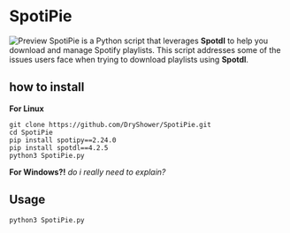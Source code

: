# SpotiPie
![Preview](https://github.com/user-attachments/assets/e3963947-13e8-4d18-bc0d-05e01c4b4548)
SpotiPie is a Python script that leverages **__Spotdl__** to help you download and manage Spotify playlists. This script addresses some of the issues users face when trying to download playlists using __Spotdl__.



## how to install
**For Linux**
```
git clone https://github.com/DryShower/SpotiPie.git
cd SpotiPie
pip install spotipy==2.24.0
pip install spotdl==4.2.5
python3 SpotiPie.py
```
**For Windows?!** 
_do i really need to explain?_

## Usage
```
python3 SpotiPie.py
```
